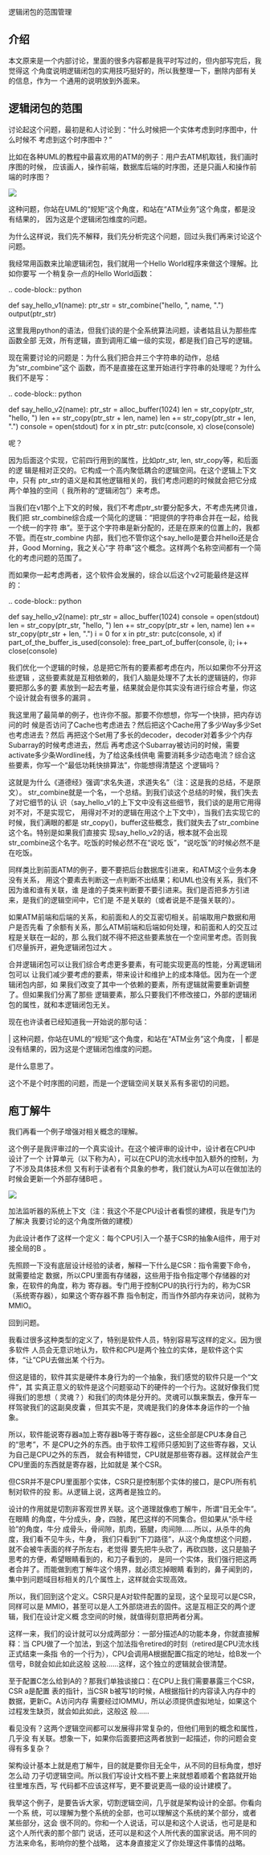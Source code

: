        
逻辑闭包的范围管理

## 介绍

本文原来是一个内部讨论，里面的很多内容都是我平时写过的，但内部写完后，我觉得这
个角度说明逻辑闭包的实用技巧挺好的，所以我整理一下，删除内部有关的信息，作为一
个通用的说明放到外面来。

## 逻辑闭包的范围

讨论起这个问题，最初是和人讨论到：“什么时候把一个实体考虑到时序图中，什么时候不
考虑到这个时序图中？”

比如在各种UML的教程中最喜欢用的ATM的例子：用户去ATM机取钱，我们画时序图的时候，
应该画人，操作前端，数据库后端的时序图，还是只画人和操作前端的时序图？

![](_static/ATM机时序图.svg)

这种问题，你站在UML的“规矩”这个角度，和站在“ATM业务”这个角度，都是没有结果的，
因为这是个逻辑闭包维度的问题。

为什么这样说，我们先不解释，我们先分析完这个问题，回过头我们再来讨论这个问题。

我经常用函数来比喻逻辑闭包，我们就用一个Hello World程序来做这个理解。比如你要写
一个稍复杂一点的Hello World函数：

.. code-block:: python
  
  def say_hello_v1(name):
  ptr_str = str_combine("hello, ", name, ".")
  output(ptr_str)

这里我用python的语法，但我们谈的是个全系统算法问题，读者姑且认为那些库函数全部
无效，所有逻辑，直到调用汇编一级的实现，都是我们自己写的逻辑。

现在需要讨论的问题是：为什么我们把合并三个字符串的动作，总结为“str_combine”这个
函数，而不是直接在这里开始进行字符串的处理呢？为什么我们不是写：

.. code-block:: python

  def say_hello_v2(name):
  ptr_str = alloc_buffer(1024)
  len = str_copy(ptr_str, "hello, ")
  len += str_copy(ptr_str + len, name)
  len += str_copy(ptr_str + len, ".")
  console = open(stdout)
  for x in ptr_str:
  putc(console, x)
  close(console)

呢？
  
因为后面这个实现，它前四行用到的属性，比如ptr_str, len, str_copy等，和后面的逻
辑是相对正交的。它构成一个高内聚低耦合的逻辑空间。在这个逻辑上下文中，只有
ptr_str的语义是和其他逻辑相关的，我们考虑问题的时候就会把它分成两个单独的空间（
我所称的“逻辑闭包”）来考虑。

当我们在v1那个上下文的时候，我们不考虑ptr_str要分配多大，不考虑先拷贝谁，我们把
str_combine综合成一个简化的逻辑：“把提供的字符串合并在一起，给我一个统一的字符
串”。至于这个字符串是新分配的，还是在原来的位置上的，我都不管。而在str_combine
内部，我们也不管你这个say_hello是要合并hello还是合并，Good Morning，我之关心“字
符串”这个概念。这样两个名称空间都有一个简化的考虑问题的范围了。

而如果你一起考虑两者，这个软件会发展的，综合以后这个v2可能最终是这样的：

.. code-block:: python

  def say_hello_v2(name):
  ptr_str = alloc_buffer(1024)
  console = open(stdout)
  len = str_copy(ptr_str, "hello, ")
  len += str_copy(ptr_str + len, name)
  len += str_copy(ptr_str + len, ".")
  i = 0
  for x in ptr_str:
  putc(console, x)
  if part_of_the_buffer_is_used(console):
  free_part_of_buffer(console, i);
  i++
  close(console)

我们优化一个逻辑的时候，总是把它所有的要素都考虑在内，所以如果你不分开这些逻辑
，这些要素就是互相依赖的，我们人脑是处理不了太长的逻辑链的，你非要把那么多的要
素放到一起去考量，结果就会是你其实没有进行综合考量，你这个设计就会有很多的漏洞
。

我这里用了最简单的例子，也许你不服。那要不你想想，你写一个快排，把内存访问的时
候是否访问了Cache也考虑进去？然后把这个Cache用了多少Way多少Set也考虑进去？然后
再把这个Set用了多长的decoder，decoder对着多少个内存Subarray的时候考虑进去，然后
再考虑这个Subarray被访问的时候，需要activate多少条Wordline线，为了给这条线供电
需要消耗多少动态电流？综合这些要素，你写一个“最低功耗快排算法”，你能想得清楚这
个逻辑吗？

这就是为什么《道德经》强调“求名失道，求道失名”（注：这是我的总结，不是原文）。
str_combine就是一个名，一个总结。到我们谈这个总结的时候，我们失去了对它细节的认
识（say_hello_v1的上下文中没有这些细节，我们谈的是用它用得对不对，不是实现它，
用得对不对的逻辑在用这个上下文中），当我们去实现它的时候，我们满眼的都是
str_copy()，buffer这些概念，我们就失去了str_combine这个名。特别是如果我们直接实
现say_hello_v2的话，根本就不会出现str_combine这个名字。吃饭的时候必然不在“说吃
饭”，“说吃饭”的时候必然不是在吃饭。

同样类比到前面ATM的例子，要不要把后台数据库引进来，和ATM这个业务本身没有关系，
用这个要素去判断这一点判断不出结果；和UML也没有关系，我们不因为谁和谁有关联，谁
是谁的子类来判断要不要引进来。我们是否把多方引进来，是我们的逻辑空间中，它们是
不是关联的（或者说是不是强关联的）。

如果ATM前端和后端的关系，和前面和人的交互密切相关。前端取用户数据和用户是否先看
了余额有关系，那么ATM前端和后端如何处理，和前面和人的交互过程是关联在一起的，那
么我们就不得不把这些要素放在一个空间里考虑。否则我们尽量拆开，避免逻辑闭包过大
。

合并逻辑闭包可以让我们综合考虑更多要素，有可能实现更高的性能，分离逻辑闭包可以
让我们减少要考虑的要素，带来设计和维护上的成本降低。因为在一个逻辑闭包内部，如
果我们改变了其中一个依赖的要素，所有逻辑就需要重新调整了。但如果我们分离了那些
逻辑要素，那么只要我们不修改接口，外部的逻辑闭包的属性，就和本逻辑闭包无关。

现在也许读者已经知道我一开始说的那句话：

  | 这种问题，你站在UML的“规矩”这个角度，和站在“ATM业务”这个角度，
  | 都是没有结果的，因为这是个逻辑闭包维度的问题。

是什么意思了。

这个不是个时序图的问题，而是一个逻辑空间关联关系有多密切的问题。
  
## 庖丁解牛

我们再看一个例子增强对相关概念的理解。

这个例子是我评审过的一个真实设计。在这个被评审的设计中，设计者在CPU中设计了一个
计算单元（以下称为A），可以在CPU的流水线中加入额外的控制，为了不涉及具体技术但
又有利于读者有个具象的参考，我们就认为A可以在做加法的时候会更新一个外部存储B吧
。

![](_static/加法监听器建模.svg)

  加法监听器的系统上下文（注：我这个不是CPU设计者看惯的建模，我是专门为了解决
  我要讨论的这个角度所做的建模）

为此设计者作了这样一个定义：每个CPU引入一个基于CSR的抽象A组件，用于对接全局的B
。

先照顾一下没有底层设计经验的读者，解释一下什么是CSR：指令需要下命令，就需要给定
数据，所以CPU里面有存储器，这些用于指令指定哪个存储器的对象，在软件的角度，称为
寄存器。专门用于控制CPU的执行行为的，称为CSR（系统寄存器），如果这个寄存器不靠
指令制定，而当作外部内存来访问，就称为MMIO。

回到问题。

我看过很多这种类型的定义了，特别是软件人员，特别容易写这样的定义。因为很多软件
人员会无意识地认为，软件和CPU是两个独立的实体，是软件这个实体，“让”CPU去做出某
个行为。

但这是错的，软件其实是硬件本身行为的一个抽象，我们感觉的软件只是一个“文件”，其
实真正意义的软件是这个问题驱动下的硬件的一个行为。这就好像我们觉得我们的思想（
灵魂？）和我们的肉体是分开的。灵魂可以飘来飘去，像开车一样驾驶我们的这副臭皮囊
，但其实不是，灵魂是我们的身体本身运作的一个抽象。

所以，软件能说寄存器a加上寄存器b等于寄存器c，这些全部是CPU本身自己的“思考”，不
是CPU之外的东西。由于软件工程师只感知到了这些寄存器，又认为自己是CPU之外的东西，
就会有种错觉，CPU就是那些寄存器。这样就会产生CPU里面的东西就是寄存器，比如就是
某个CSR。

但CSR并不是CPU里面那个实体，CSR只是控制那个实体的接口，是CPU所有机制对软件的投
影。从逻辑上说，这两者是独立的。

设计的作用就是切割非客观世界关联。这个道理就像庖丁解牛，所谓“目无全牛”。在眼睛
的角度，牛分成头，身，四肢，尾巴这样的不同集合。但如果从“杀牛经验”的角度，牛分
成骨头，骨间隙，肌肉，筋腱，肉间隙……所以，从杀牛的角度，我们看不见牛头，牛身，
我们只看到“下刀路径”，从这个角度想这个问题，就不会被牛表面的样子所左右，老觉得
要先把牛头砍了，再砍四肢，这只是脑子思考的方便，希望眼睛看到的，和刀子看到的，
是同一个实体，我们强行把这两者合并了。而能做到庖丁解牛这个境界，就必须忘掉眼睛
看到的，鼻子闻到的，集中到问题域目标相关的几个属性上，这样就会实现高效。

所以，我们回到这个定义。CSR只是A对软件配置的呈现，这个呈现可以是CSR，同样可以是
MMIO，甚至可以是人工外部烧进去的固件。这是互相正交的两个逻辑，我们在设计定义概
念空间的时候，就值得刻意把两者分离。

这样一来，我们的设计就可以分成两部分：一部分描述A的功能本身，你就直接解释：当
CPU做了一个加法，到这个加法指令retired的时刻（retired是CPU流水线正式结束一条指
令的一个行为），CPU会调用A根据配置C指定的地址，给B发一个信号，B就会如此如此这般
这般……这样，这个独立的逻辑就会很清楚。

至于配置C怎么给到A的？那我们单独谈接口：在CPU上我们需要暴露三个CSR，CSR a是配置
表的指针，当CSR b被写1的时候，A根据指针的内容读入内存中的数据，更新C。A访问内存
需要经过IOMMU，所以必须提供虚拟地址，如果这个过程发生缺页，就会如此如此，这般这
般……

看见没有？这两个逻辑空间都可以发展得非常复杂的，但他们用到的概念和属性，几乎没
有关联。想象一下，如果你后面要把这两者放到一起描述，你的问题会变得有多复杂？

架构设计基本上就是庖丁解牛，目的就是要你目无全牛，从不同的目标角度，想好怎么动
刀子切逻辑空间。所以我们写设计文档不要上来就想着顺着个套路就开始往里堆东西，写
代码都不应该这样写，更不要说更高一级的设计建模了。

我举这个例子，是要告诉大家，切割逻辑空间，几乎就是架构设计的全部。你看向一个系
统，可以理解为整个系统的全部，也可以理解这个系统的某个部分，或者某些部分，这会
很不同的。你和一个人说话，可以是和这个人说话，也可是是和这个人所代表的那个部门
说话，还可以是和这个人所代表的国家说话。用不同的方法来命名，影响你的整个战略，
这本身直接定义了你处理这件事情的战略。
